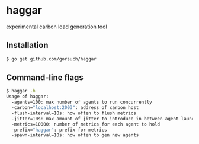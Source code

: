 haggar
======

experimental carbon load generation tool

## Installation

```sh
$ go get github.com/gorsuch/haggar
```

## Command-line flags

```sh
$ haggar -h
Usage of haggar:
  -agents=100: max number of agents to run concurrently
  -carbon="localhost:2003": address of carbon host
  -flush-interval=10s: how often to flush metrics
  -jitter=10s: max amount of jitter to introduce in between agent launches
  -metrics=10000: number of metrics for each agent to hold
  -prefix="haggar": prefix for metrics
  -spawn-interval=10s: how often to gen new agents
```
